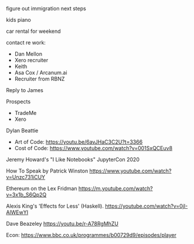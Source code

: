 


figure out immigration next steps

kids piano

car rental for weekend

contact re work:
 - Dan Mellon
 - Xero recruiter
 - Keith
 - Asa Cox / Arcanum.ai
 - Recruiter from RBNZ

Reply to James




Prospects
 - TradeMe
 - Xero





Dylan Beattie
- Art of Code: https://youtu.be/6avJHaC3C2U?t=3366
- Cost of Code: https://www.youtube.com/watch?v=001SxQCEuv8

Jeremy Howard's "I Like Notebooks" JupyterCon 2020

How To Speak by Patrick Winston
https://www.youtube.com/watch?v=Unzc731iCUY

Ethereum on the Lex Fridman
https://m.youtube.com/watch?v=3x1b_S6Qp2Q

Alexis King's 'Effects for Less' (Haskell).
https://youtube.com/watch?v=0jI-AlWEwYI

Dave Beazeley
https://youtu.be/r-A78RgMhZU

Econ: https://www.bbc.co.uk/programmes/b00729d9/episodes/player
